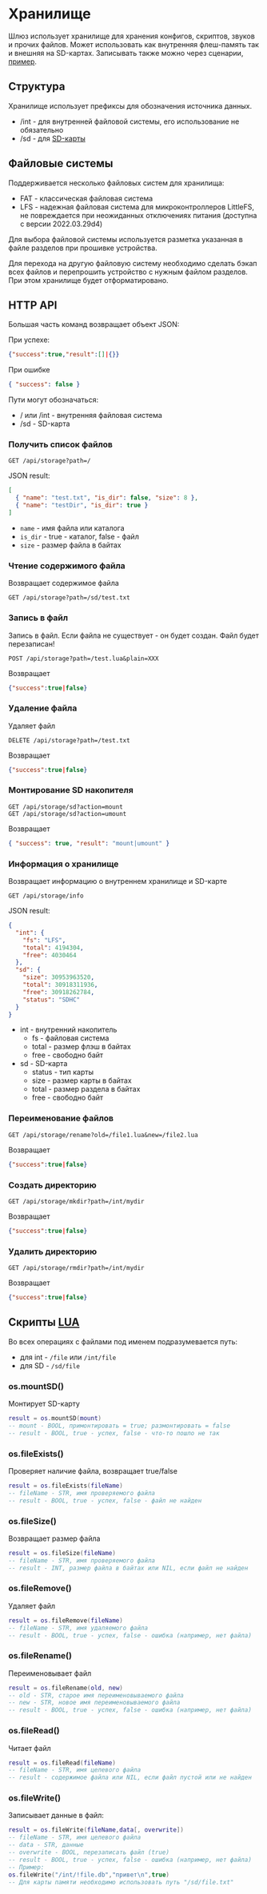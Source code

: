 # Хранилище

Шлюз использует хранилище для хранения конфигов, скриптов, звуков и прочих файлов. Может использовать как внутренняя флеш-память так и внешняя на SD-картах. Записывать также можно через сценарии, [пример](https://github.com/slsys/Gateway/blob/master/samples.md#сохранение-значений-в-json-через-lua).

## Структура

Хранилище использует префиксы для обозначения источника данных.

- /int - для внутренней файловой системы, его использование не обязательно
- /sd - для [SD-карты](https://github.com/slsys/Gateway/blob/master/lua_doc/sd.md)

## Файловые системы

Поддерживается несколько файловых систем для хранилища:

- FAT - классическая файловая система
- LFS - надежная файловая система для микроконтроллеров LittleFS, не повреждается при неожиданных отключениях питания (доступна с версии 2022.03.29d4)

Для выбора файловой системы используется разметка указанная в файле разделов при прошивке устройства.

Для перехода на другую файловую систему необходимо сделать бэкап всех файлов и перепрошить устройство с нужным файлом разделов. При этом хранилище будет отформатировано.

## HTTP API

Большая часть команд возвращает объект JSON:

При успехе:

```json
{"success":true,"result":[]|{}}
```

При ошибке

```json
{ "success": false }
```

Пути могут обозначаться:

- / или /int - внутренняя файловая система
- /sd - SD-карта

### Получить список файлов

```http
GET /api/storage?path=/
```

JSON result:

```json
[
  { "name": "test.txt", "is_dir": false, "size": 8 },
  { "name": "testDir", "is_dir": true }
]
```

- `name` - имя файла или каталога
- `is_dir` - true - каталог, false - файл
- `size` - размер файла в байтах

### Чтение содержимого файла

Возвращает содержимое файла

```http
GET /api/storage?path=/sd/test.txt
```

### Запись в файл

Запись в файл. Если файла не существует - он будет создан. Файл будет перезаписан!

```http
POST /api/storage?path=/test.lua&plain=XXX
```

Возвращает

```json
{"success":true|false}
```

### Удаление файла

Удаляет файл

```http
DELETE /api/storage?path=/test.txt
```

Возвращает

```json
{"success":true|false}
```

### Монтирование SD накопителя

```http
GET /api/storage/sd?action=mount
GET /api/storage/sd?action=umount
```

Возвращает

```json
{ "success": true, "result": "mount|umount" }
```

### Информация о хранилище

Возвращает информацию о внутреннем хранилище и SD-карте

```http
GET /api/storage/info
```

JSON result:

```json
{
  "int": {
    "fs": "LFS",
    "total": 4194304,
    "free": 4030464
  },
  "sd": {
    "size": 30953963520,
    "total": 30918311936,
    "free": 30918262784,
    "status": "SDHC"
  }
}
```

- int - внутренний накопитель
  - fs - файловая система
  - total - размер флэш в байтах
  - free - свободно байт
- sd - SD-карта
  - status - тип карты
  - size - размер карты в байтах
  - total - размер раздела в байтах
  - free - свободно байт

### Переименование файлов

```http
GET /api/storage/rename?old=/file1.lua&new=/file2.lua
```

Возвращает

```json
{"success":true|false}
```

### Создать директорию

```http
GET /api/storage/mkdir?path=/int/mydir
```

Возвращает

```json
{"success":true|false}
```

### Удалить директорию

```http
GET /api/storage/rmdir?path=/int/mydir
```

Возвращает

```json
{"success":true|false}
```

## Скрипты [LUA](/lua.md)

Во всех операциях с файлами под именем подразумевается путь:

- для int - `/file` или `/int/file`
- для SD - `/sd/file`

### os.mountSD()

Монтирует SD-карту

```lua
result = os.mountSD(mount)
-- mount - BOOL, примонтировать = true; размонтировать = false
-- result - BOOL, true - успех, false - что-то пошло не так
```

### os.fileExists()

Проверяет наличие файла, возвращает true/false

```lua
result = os.fileExists(fileName)
-- fileName - STR, имя проверяемого файла
-- result - BOOL, true - успех, false - файл не найден
```

### os.fileSize()

Возвращает размер файла

```lua
result = os.fileSize(fileName)
-- fileName - STR, имя проверяемого файла
-- result - INT, размер файла в байтах или NIL, если файл не найден
```

### os.fileRemove()

Удаляет файл

```lua
result = os.fileRemove(fileName)
-- fileName - STR, имя удаляемого файла
-- result - BOOL, true - успех, false - ошибка (например, нет файла)
```

### os.fileRename()

Переименовывает файл

```lua
result = os.fileRename(old, new)
-- old - STR, старое имя переименовываемого файла
-- new - STR, новое имя переименовываемого файла
-- result - BOOL, true - успех, false - ошибка (например, нет файла)
```

### os.fileRead()

Читает файл

```lua
result = os.fileRead(fileName)
-- fileName - STR, имя целевого файла
-- result - содержимое файла или NIL, если файл пустой или не найден
```

### os.fileWrite()

Записывает данные в файл:

```lua
result = os.fileWrite(fileName,data[, overwrite])
-- fileName - STR, имя целевого файла
-- data - STR, данные
-- overwrite - BOOL, перезаписать файл (true)
-- result - BOOL, true - успех, false - ошибка (например, нет файла)
-- Пример:
os.fileWrite("/int/!file.db","привет\n",true)
-- Для карты памяти необходимо использовать путь "/sd/file.txt"
```
